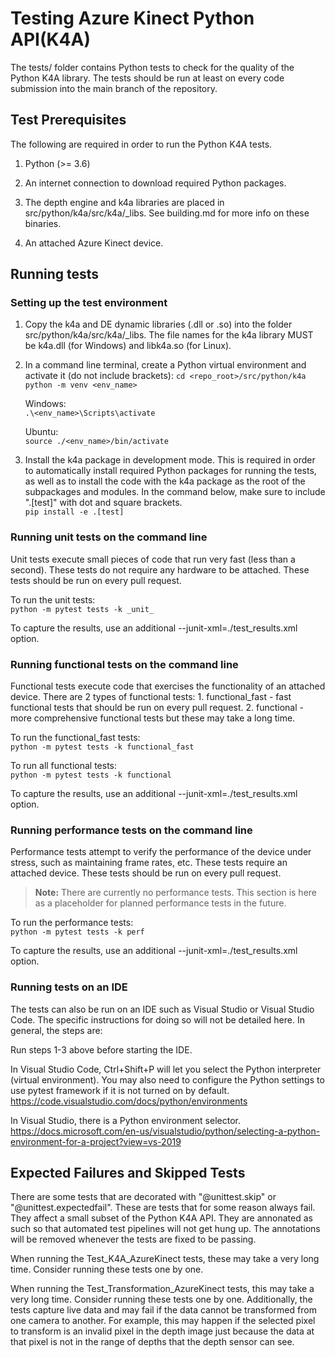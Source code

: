 # Testing Azure Kinect Python API(K4A)

The tests/ folder contains Python tests to check for the quality of the
Python K4A library. The tests should be run at least on every code submission
into the main branch of the repository.

## Test Prerequisites

The following are required in order to run the Python K4A tests.

1. Python (>= 3.6)

2. An internet connection to download required Python packages.

3. The depth engine and k4a libraries are placed in src/python/k4a/src/k4a/_libs.
   See building.md for more info on these binaries.

4. An attached Azure Kinect device.

## Running tests

### Setting up the test environment

1. Copy the k4a and DE dynamic libraries (.dll or .so) into the folder src/python/k4a/src/k4a/_libs. 
   The file names for the k4a library MUST be k4a.dll (for Windows) and libk4a.so (for Linux).

2. In a command line terminal, create a Python virtual environment and activate it (do not include brackets):
    `cd <repo_root>/src/python/k4a`  
    `python -m venv <env_name>`  
      
    Windows:  
    `.\<env_name>\Scripts\activate`  
      
    Ubuntu:  
    `source ./<env_name>/bin/activate`  
      
3. Install the k4a package in development mode. This is required in order to
   automatically install required Python packages for running the tests, as
   well as to install the code with the k4a package as the root of the 
   subpackages and modules. In the command below, make sure to include 
   ".[test]" with dot and square brackets.  
    `pip install -e .[test]`

### Running unit tests on the command line

Unit tests execute small pieces of code that run very fast (less than a second).
These tests do not require any hardware to be attached.
These tests should be run on every pull request.
      
To run the unit tests:  
    `python -m pytest tests -k _unit_`
      
To capture the results, use an additional --junit-xml=./test_results.xml option.

### Running functional tests on the command line

Functional tests execute code that exercises the functionality of an attached device.
There are 2 types of functional tests:
    1. functional_fast - fast functional tests that should be run on every pull request.
    2. functional - more comprehensive functional tests but these may take a long time.
      
To run the functional_fast tests:  
    `python -m pytest tests -k functional_fast`
      
To run all functional tests:  
    `python -m pytest tests -k functional`
      
To capture the results, use an additional --junit-xml=./test_results.xml option.

### Running performance tests on the command line

Performance tests attempt to verify the performance of the device under stress,
such as maintaining frame rates, etc. These tests require an attached device.
These tests should be run on every pull request.

>**Note:** There are currently no performance tests. This section is here as a placeholder
>for planned performance tests in the future.

To run the performance tests:   
    `python -m pytest tests -k perf`
      
To capture the results, use an additional --junit-xml=./test_results.xml option.

### Running tests on an IDE

The tests can also be run on an IDE such as Visual Studio or Visual Studio Code.
The specific instructions for doing so will not be detailed here.
In general, the steps are:

Run steps 1-3 above before starting the IDE. 

In Visual Studio Code, Ctrl+Shift+P will let you select the Python interpreter (virtual environment). You may also need to configure the Python settings to use pytest
framework if it is not turned on by default.
https://code.visualstudio.com/docs/python/environments

In Visual Studio, there is a Python environment selector.
https://docs.microsoft.com/en-us/visualstudio/python/selecting-a-python-environment-for-a-project?view=vs-2019

## Expected Failures and Skipped Tests

There are some tests that are decorated with "@unittest.skip" or "@unittest.expectedfail".
These are tests that for some reason always fail. They affect a small subset of the Python K4A API.
They are annonated as such so that automated test pipelines will not get hung up.
The annotations will be removed whenever the tests are fixed to be passing.

When running the Test_K4A_AzureKinect tests, these may take a
very long time. Consider running these tests one by one.

When running the Test_Transformation_AzureKinect tests, this may take a
very long time. Consider running these tests one by one. Additionally, the tests
capture live data and may fail if the data cannot be transformed from one camera
to another. For example, this may happen if the selected pixel to transform is an
invalid pixel in the depth image just because the data at that pixel is not in the
range of depths that the depth sensor can see.